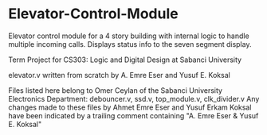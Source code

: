 # Elevator-Control-Module
Elevator control module for a 4 story building with internal logic to handle multiple incoming calls. Displays status info to the seven segment display.

Term Project for CS303: Logic and Digital Design at Sabanci University

elevator.v written from scratch by A. Emre Eser and Yusuf E. Koksal

Files listed here belong to Omer Ceylan of the Sabanci University Electronics Department: debouncer.v, ssd.v, top_module.v, clk_divider.v
Any changes made to these files by Ahmet Emre Eser and Yusuf Erkam Koksal have been indicated by a trailing comment containing "A. Emre Eser & Yusuf E. Koksal"
